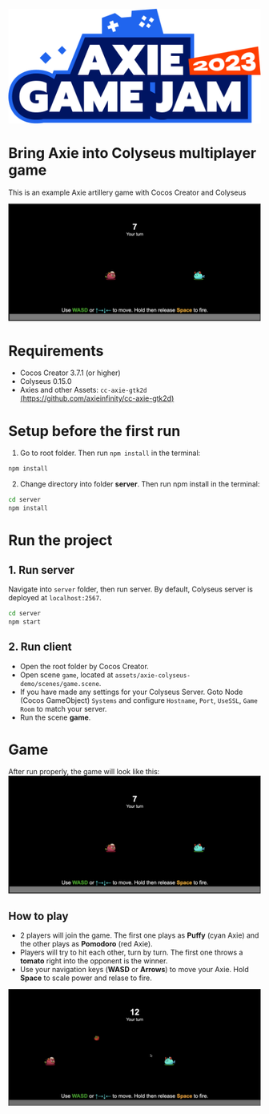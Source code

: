 ![Game scene](assets/readme/logo.png)

# Bring Axie into Colyseus multiplayer game
This is an example Axie artillery game with Cocos Creator and Colyseus

![Game scene](assets/readme/img_1.png)

# Requirements
- Cocos Creator 3.7.1 (or higher)
- Colyseus 0.15.0
- Axies and other Assets: `cc-axie-gtk2d` [(https://github.com/axieinfinity/cc-axie-gtk2d)](https://github.com/axieinfinity/cc-axie-gtk2d)

# Setup before the first run

1. Go to root folder. Then run
`npm install` in the terminal:

```zsh
npm install
```

2. Change directory into folder **server**. Then run npm install in the terminal:

```zsh
cd server
npm install
```

# Run the project
## 1. Run server

Navigate into `server` folder, then run server. By default, Colyseus server is deployed at `localhost:2567`.

```zsh
cd server
npm start
```

## 2. Run client
- Open the root folder by Cocos Creator.
- Open scene `game`, located at `assets/axie-colyseus-demo/scenes/game.scene`.
- If you have made any settings for your Colyseus Server. Goto Node (Cocos GameObject) `Systems` and configure `Hostname`, `Port`, `UseSSL`, `Game Room` to match your server. 
- Run the scene **game**. 

# Game

After run properly, the game will look like this:
![Game scene](assets/readme/img_1.png)

## How to play
- 2 players will join the game. The first one plays as **Puffy** (cyan Axie) and the other plays as **Pomodoro** (red Axie).
- Players will try to hit each other, turn by turn. The first one throws a **tomato** right into the opponent is the winner.
- Use your navigation keys (**WASD** or **Arrows**) to move your Axie. Hold **Space** to scale power and relase to fire.

![Game scene](assets/readme/img_2.png)
